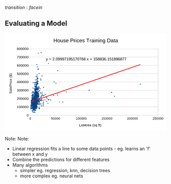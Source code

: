 $transition: facein$

## Evaluating a Model

<img src="images/house_prices_linear_chart.png" width="800px"/>

Note:
 Note:
 - Linear regression fits a line to some data points - eg. learns an 'f' between x and y
 - Combine the predictions for different features
 - Many algorithms
   - simpler eg. regression, knn, decision trees
   - more complex eg. neural nets
 
 